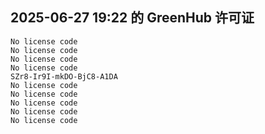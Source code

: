 ## 2025-06-27 19:22 的 GreenHub 许可证
```
No license code
No license code
No license code
No license code
SZr8-Ir9I-mkDO-BjC8-A1DA
No license code
No license code
No license code
No license code
No license code
```
